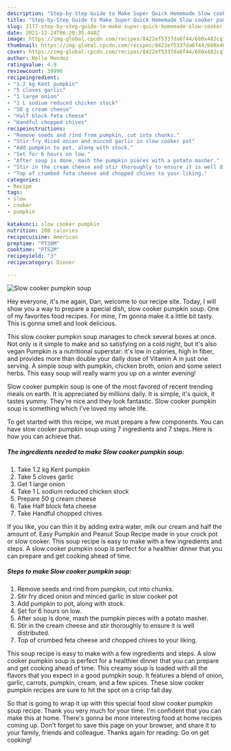 ```yaml
---
description: "Step-by-Step Guide to Make Super Quick Homemade Slow cooker pumpkin soup"
title: "Step-by-Step Guide to Make Super Quick Homemade Slow cooker pumpkin soup"
slug: 2177-step-by-step-guide-to-make-super-quick-homemade-slow-cooker-pumpkin-soup
date: 2021-12-24T06:20:35.448Z
image: https://img-global.cpcdn.com/recipes/8422ef5337da6f44/680x482cq70/slow-cooker-pumpkin-soup-recipe-main-photo.jpg
thumbnail: https://img-global.cpcdn.com/recipes/8422ef5337da6f44/680x482cq70/slow-cooker-pumpkin-soup-recipe-main-photo.jpg
cover: https://img-global.cpcdn.com/recipes/8422ef5337da6f44/680x482cq70/slow-cooker-pumpkin-soup-recipe-main-photo.jpg
author: Nelle Mendez
ratingvalue: 4.9
reviewcount: 39996
recipeingredient:
- "1.2 kg Kent pumpkin"
- "5 cloves garlic"
- "1 large onion"
- "1 L sodium reduced chicken stock"
- "50 g cream cheese"
- "Half block feta cheese"
- "Handful chopped chives"
recipeinstructions:
- "Remove seeds and rind from pumpkin, cut into chunks."
- "Stir fry diced onion and minced garlic in slow cooker pot"
- "Add pumpkin to pot, along with stock."
- "Set for 6 hours on low."
- "After soup is done, mash the pumpkin pieces with a potato masher."
- "Stir in the cream cheese and stir thoroughly to ensure it is well distributed."
- "Top of crumbed feta cheese and chopped chives to your liking."
categories:
- Recipe
tags:
- slow
- cooker
- pumpkin

katakunci: slow cooker pumpkin 
nutrition: 208 calories
recipecuisine: American
preptime: "PT30M"
cooktime: "PT52M"
recipeyield: "3"
recipecategory: Dinner

---
```



![Slow cooker pumpkin soup](https://img-global.cpcdn.com/recipes/8422ef5337da6f44/680x482cq70/slow-cooker-pumpkin-soup-recipe-main-photo.jpg)

Hey everyone, it's me again, Dan, welcome to our recipe site. Today, I will show you a way to prepare a special dish, slow cooker pumpkin soup. One of my favorites food recipes. For mine, I'm gonna make it a little bit tasty. This is gonna smell and look delicious.

This slow cooker pumpkin soup manages to check several boxes at once. Not only is it simple to make and so satisfying on a cold night, but it&#39;s also vegan Pumpkin is a nutritional superstar: it&#39;s low in calories, high in fiber, and provides more than double your daily dose of Vitamin A in just one serving. A simple soup with pumpkin, chicken broth, onion and some select herbs. This easy soup will really warm you up on a winter evening!

Slow cooker pumpkin soup is one of the most favored of recent trending meals on earth. It is appreciated by millions daily. It is simple, it's quick, it tastes yummy. They're nice and they look fantastic. Slow cooker pumpkin soup is something which I've loved my whole life.


To get started with this recipe, we must prepare a few components. You can have slow cooker pumpkin soup using 7 ingredients and 7 steps. Here is how you can achieve that.

<!--inarticleads1-->

##### The ingredients needed to make Slow cooker pumpkin soup:

1. Take 1.2 kg Kent pumpkin
1. Take 5 cloves garlic
1. Get 1 large onion
1. Take 1 L sodium reduced chicken stock
1. Prepare 50 g cream cheese
1. Take Half block feta cheese
1. Take Handful chopped chives


If you like, you can thin it by adding extra water, milk our cream and half the amount of. Easy Pumpkin and Peanut Soup Recipe made in your crock pot or slow cooker. This soup recipe is easy to make with a few ingredients and steps. A slow cooker pumpkin soup is perfect for a healthier dinner that you can prepare and get cooking ahead of time. 

<!--inarticleads2-->

##### Steps to make Slow cooker pumpkin soup:

1. Remove seeds and rind from pumpkin, cut into chunks.
1. Stir fry diced onion and minced garlic in slow cooker pot
1. Add pumpkin to pot, along with stock.
1. Set for 6 hours on low.
1. After soup is done, mash the pumpkin pieces with a potato masher.
1. Stir in the cream cheese and stir thoroughly to ensure it is well distributed.
1. Top of crumbed feta cheese and chopped chives to your liking.


This soup recipe is easy to make with a few ingredients and steps. A slow cooker pumpkin soup is perfect for a healthier dinner that you can prepare and get cooking ahead of time. This creamy soup is loaded with all the flavors that you expect in a good pumpkin soup. It features a blend of onion, garlic, carrots, pumpkin, cream, and a few spices. These slow cooker pumpkin recipes are sure to hit the spot on a crisp fall day. 

So that is going to wrap it up with this special food slow cooker pumpkin soup recipe. Thank you very much for your time. I'm confident that you can make this at home. There's gonna be more interesting food at home recipes coming up. Don't forget to save this page on your browser, and share it to your family, friends and colleague. Thanks again for reading. Go on get cooking!
